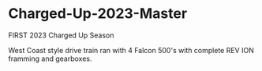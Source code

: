 # Charged-Up-2023-Master
FIRST 2023 Charged Up Season

West Coast style drive train ran with 4 Falcon 500's with complete REV ION framming and gearboxes.
